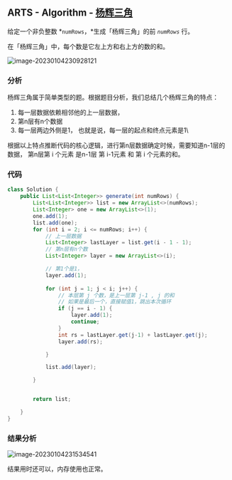 ## ARTS - Algorithm - [杨辉三角](https://leetcode.cn/problems/pascals-triangle/)

给定一个非负整数 *`numRows`，*生成「杨辉三角」的前 *`numRows`* 行。

在「杨辉三角」中，每个数是它左上方和右上方的数的和。

![image-20230104230928121](http://qiniu.honeywen.com/img/20230104230929.png)

### 分析

杨辉三角属于简单类型的题。根据题目分析，我们总结几个杨辉三角的特点：

1. 每一层数据依赖相邻他的上一层数据，
2. 第n层有n个数据
3. 每一层两边外侧是1， 也就是说，每一层的起点和终点元素是1\

根据以上特点推断代码的核心逻辑，进行第n层数据确定时候，需要知道n-1层的数据， 第n层第 i 个元素 是n-1层 第 i-1元素 和 第 i 个元素的和。 



### 代码

```java
class Solution {
    public List<List<Integer>> generate(int numRows) {
        List<List<Integer>> list = new ArrayList<>(numRows);
        List<Integer> one = new ArrayList<>(1);
        one.add(1);
        list.add(one);
        for (int i = 2; i <= numRows; i++) {
            // 上一层数据
            List<Integer> lastLayer = list.get(i - 1 - 1);
            // 第n层有n个数
            List<Integer> layer = new ArrayList<>(i);

            // 第1个是1， 
            layer.add(1);
            
            for (int j = 1; j < i; j++) {
                // 本层第 j 个数，是上一层第 j-1 , j 的和
                // 如果是最后一个，直接赋值1，跳出本次循环
                if (j == i - 1) {
                    layer.add(1);
                    continue;
                }
                int rs = lastLayer.get(j-1) + lastLayer.get(j);
                layer.add(rs);

            }

            list.add(layer);

        }


        return list;

    }
}
```

### 结果分析

![image-20230104231534541](http://qiniu.honeywen.com/img/20230104231535.png)



结果用时还可以，内存使用也正常。


